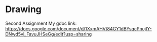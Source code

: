 # Drawing
Second Assignment
My gdoc link: https://docs.google.com/document/d/1XxmAHVt84GY1dBYsqcPnujIY-DNwd5vl_FavuJHSeGg/edit?usp=sharing
